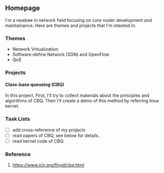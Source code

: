 ## Homepage
I'm a newbee in network field focusing on core router development and maintainance.
Here are themes and projects that I'm intested in.

### Themes

- Network Vritualization
- Software-define Network (SDN) and OpenFlow
- QoS

### Projects

#### Class-base queueing (CBQ)

In this project, First, I'll try to collect materials about the principles and algorithms of CBQ.
Then I'll create a demo of this method by referring linux kernel.

### Task Lists
- [ ] add cross-reference of my projects
- [ ] read papers of CBQ, see below for details.
- [ ] read kernel code of CBQ.

### Reference
1. https://www.icir.org/floyd/cbq.html
